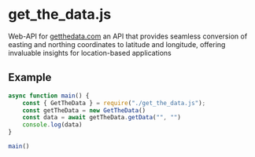 # get_the_data.js
Web-API for [getthedata.com](https://www.getthedata.com) an API that provides seamless conversion of easting and northing coordinates to latitude and longitude, offering invaluable insights for location-based applications

## Example
```JavaScript
async function main() {
	const { GetTheData } = require("./get_the_data.js");
	const getTheData = new GetTheData()
	const data = await getTheData.getData("", "")
	console.log(data)
}

main()
```
